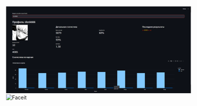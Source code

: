 ![FACEIT](https://github.com/insuperabilez/faceit-analyser/blob/master/1.png)
![Faceit](https://github.com/username/repository-name/raw/main/images/cat.png)
